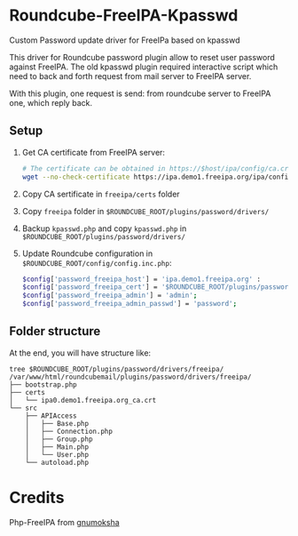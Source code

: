 # Roundcube-FreeIPA-Kpasswd
Custom Password update driver for FreeIPa based on kpasswd

This driver for Roundcube password plugin allow to reset user password against FreeIPA. The old kpasswd plugin required interactive script which need to back and forth request from mail server to FreeIPA server.

With this plugin, one request is send: from roundcube server to FreeIPA one, which reply back.



## Setup

 1. Get CA certificate from FreeIPA server:

	```bash
 	# The certificate can be obtained in https://$host/ipa/config/ca.crt
 	wget --no-check-certificate https://ipa.demo1.freeipa.org/ipa/config/ca.crt -O certs/ipa.demo1.freeipa.org_ca.crt
	```

 2. Copy CA sertificate in `freeipa/certs` folder
 3. Copy `freeipa` folder in `$ROUNDCUBE_ROOT/plugins/password/drivers/`
 4. Backup `kpasswd.php` and copy `kpasswd.php` in `$ROUNDCUBE_ROOT/plugins/password/drivers/`
 5. Update Roundcube configuration in `$ROUNDCUBE_ROOT/config/config.inc.php`:

	```bash
 	$config['password_freeipa_host'] = 'ipa.demo1.freeipa.org' : 
 	$config['password_freeipa_cert'] = '$ROUNDCUBE_ROOT/plugins/password/drivers/freeipa/certs/ipa.demo1.freeipa.org_ca.crt'; 
	$config['password_freeipa_admin'] = 'admin';
	$config['password_freeipa_admin_passwd'] = 'password';
	```

## Folder structure
At the end, you will have structure like:

	tree $ROUNDCUBE_ROOT/plugins/password/drivers/freeipa/
	/var/www/html/roundcubemail/plugins/password/drivers/freeipa/
	├── bootstrap.php
	├── certs
	│   └── ipa0.demo1.freeipa.org_ca.crt
	└── src
	    ├── APIAccess
	    │   ├── Base.php
	    │   ├── Connection.php
	    │   ├── Group.php
	    │   ├── Main.php
	    │   └── User.php
	    └── autoload.php

# Credits
Php-FreeIPA from [gnumoksha](https://github.com/gnumoksha/php-freeipa)
